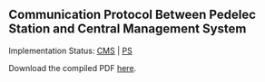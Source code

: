 Communication Protocol Between Pedelec Station and Central Management System
-----

Implementation Status: [CMS](STATUS-CMS.md) | [PS](STATUS-PS.md)

Download the compiled PDF [here](https://github.com/RWTH-i5-IDSG/ps-cms-protocol/raw/master/protocol.pdf).
